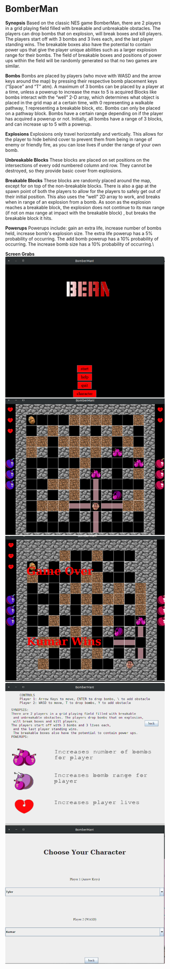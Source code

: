 # BomberMan
**Synopsis**
Based on the classic NES game BomberMan, there are 2 players in a grid playing field filled with breakable and unbreakable obstacles. The players can drop bombs that on explosion, will break boxes and kill players. The players start off with 3 bombs and 3 lives each, and the last player standing wins. The breakable boxes also have the potential to contain power ups that give the player unique abilities such as a larger explosion range for their bombs. The field of breakable boxes and positions of power ups within the field will be randomly generated so that no two games are similar.

**Bombs**
Bombs are placed by players (who move with WASD and the arrow keys around the map) by pressing their respective bomb placement keys (“Space” and “T” atm). A maximum of 3 bombs can be placed by a player at a time, unless a powerup to increase the max to 5 is acquired Blocks like bombs interact with the “well” 2-D array, which determines what object is placed in the grid map at a certain time, with 0 representing a walkable pathway, 1 representing a breakable block, etc. Bombs can only be placed on a pathway block. Bombs have a certain range depending on if the player has acquired a powerup or not. Initially, all bombs have a range of 3 blocks, and can increase up to 5 with a powerup. 

**Explosions**
Explosions only travel horizontally and vertically. This allows for the player to hide behind cover to prevent them from being in range of enemy or friendly fire, as you can lose lives if under the range of your own bomb. 

**Unbreakable Blocks**
These blocks are placed on set positions on the intersections of every odd numbered column and row. They cannot be destroyed, so they provide basic cover from explosions. 

**Breakable Blocks**
These blocks are randomly placed around the map, except for on top of the non-breakable blocks. There is also a gap at the spawn point of both the players to allow for the players to safely get out of their initial position. This also uses the “well” 2D array to work, and breaks when in range of an explosion from a bomb. As soon as the explosion reaches a breakable block, the explosion does not continue to its max range (if not on max range at impact with the breakable block) , but breaks the breakable block it hits.

**Powerups**
Powerups include: gain an extra life, increase number of bombs held, increase bomb's explosion size. The extra life powerup has a 5% probability of occurring. The add bomb powerup has a 10% probability of occurring. The increase bomb size has a 10% probability of occurring.\

**Screen Grabs**\
![Home Screen](/readme_pics/menu.png)
![Game Play 1](/readme_pics/gameplay0.png)
![Game Play 2](/readme_pics/gameplay1.png)
![Help](/readme_pics/help.png)
![Character Select](/readme_pics/character.png)
